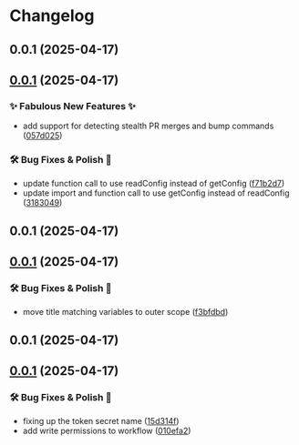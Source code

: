 # Changelog

## 0.0.1 (2025-04-17)

## [0.0.1](https://github.com/atikayda/release-manager/compare/v0.0.0...v0.0.1) (2025-04-17)

### ✨ Fabulous New Features ✨

* add support for detecting stealth PR merges and bump commands ([057d025](https://github.com/atikayda/release-manager/commit/057d025428a8f2dc5c06ad4ff2b79595611ca912))

### 🛠️ Bug Fixes & Polish 💅

* update function call to use readConfig instead of getConfig ([f71b2d7](https://github.com/atikayda/release-manager/commit/f71b2d7434a60180806a147b4140855c4d697fda))
* update import and function call to use getConfig instead of readConfig ([3183049](https://github.com/atikayda/release-manager/commit/318304954f0680e13a6568f2940a7bd0907cf703))



## 0.0.1 (2025-04-17)

## [0.0.1](https://github.com/atikayda/release-manager/compare/v0.0.0...v0.0.1) (2025-04-17)

### 🛠️ Bug Fixes & Polish 💅

* move title matching variables to outer scope ([f3bfdbd](https://github.com/atikayda/release-manager/commit/f3bfdbd6bf1482a76d17bf98b11dcda8d9fff899))



## 0.0.1 (2025-04-17)

## [0.0.1](https://github.com/atikayda/release-manager/compare/v0.0.0...v0.0.1) (2025-04-17)

### 🛠️ Bug Fixes & Polish 💅

* fixing up the token secret name ([15d314f](https://github.com/atikayda/release-manager/commit/15d314fd0316a3bf404590486719e1f2475a946c))
* add write permissions to workflow ([010efa2](https://github.com/atikayda/release-manager/commit/010efa2f89a09ac4fa7a23c1e7a110807ec4b910))


